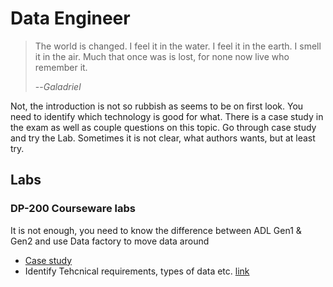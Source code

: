# Data Engineer

> The world is changed. I feel it in the water. I feel it in the earth. I smell it in the air. Much that once was is lost, for none now live who remember it.
>
> --<cite>Galadriel</cite>

Not, the introduction is not so rubbish as seems to be on first look. You need to identify which technology is good for what. There is a case study in the exam as well as couple questions on this topic. Go through case study and try the Lab. Sometimes it is not clear, what authors wants, but at least try.

## Labs

### DP-200 Courseware labs

It is not enough, you need to know the difference between ADL Gen1 & Gen2 and use Data factory to move data around
- [Case study](https://github.com/MicrosoftLearning/DP-200-Implementing-an-Azure-Data-Solution/blob/master/instructions/course-case-study.md)
- Identify Tehcnical requirements, types of data etc. [link](https://github.com/MicrosoftLearning/DP-200-Implementing-an-Azure-Data-Solution/blob/master/instructions/dp-200-01_instructions.md)
